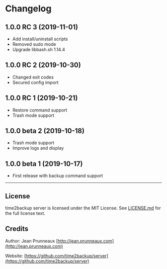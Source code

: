 # Changelog

## 1.0.0 RC 3 (2019-11-01)
- Add install/uninstall scripts
- Removed sudo mode
- Upgrade libbash.sh 1.14.4

## 1.0.0 RC 2 (2019-10-30)
- Changed exit codes
- Secured config import

## 1.0.0 RC 1 (2019-10-21)
- Restore command support
- Trash mode support

## 1.0.0 beta 2 (2019-10-18)
- Trash mode support
- Improve logs and display

## 1.0.0 beta 1 (2019-10-17)
- First release with backup command support

---------------------------------------------------------------

## License
time2backup server is licensed under the MIT License. See [LICENSE.md](LICENSE.md) for the full license text.

## Credits
Author: Jean Prunneaux  [http://jean.prunneaux.com](http://jean.prunneaux.com)

Website: [https://github.com/time2backup/server](https://github.com/time2backup/server)

